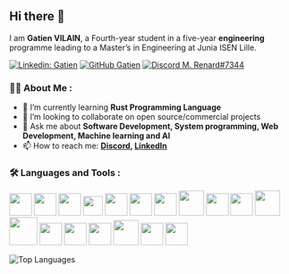 ## Hi there 👋

I am **Gatien VILAIN**, a Fourth-year student in a five-year **engineering** programme leading to a Master’s in Engineering at Junia ISEN Lille.

[![Linkedin: Gatien](https://img.shields.io/badge/-LinkedIn-blue?&logo=Linkedin)](https://www.linkedin.com/in/gatien-vilain/)
[![GitHub Gatien](https://img.shields.io/github/followers/GatienVilain?label=Follow%20me&style=social)](https://github.com/GatienVilain)
[![Discord M. Renard#7344](https://img.shields.io/badge/-M.%20Renard%237344-5968f6?&logo=discord&logoColor=white)](https://discordapp.com/users/492761649627791370)


### 🧑‍💻 About Me :

- 🌱 I’m currently learning **Rust Programming Language**
- 👯 I’m looking to collaborate on open source/commercial projects
- 💬 Ask me about **Software Development, System programming, Web Development, Machine learning and AI**
- 📫 How to reach me:
  **[Discord](https://discordapp.com/users/492761649627791370), [LinkedIn](https://www.linkedin.com/in/gatien-vilain/)**



### 🛠  Languages and Tools :

<span>
    <img src="https://cdn.jsdelivr.net/gh/devicons/devicon/icons/c/c-original.svg" width=40px/>
    <img src="https://cdn.jsdelivr.net/gh/devicons/devicon/icons/css3/css3-original-wordmark.svg" width=40px/>
    <img src="https://cdn.jsdelivr.net/gh/devicons/devicon/icons/fedora/fedora-original.svg" width=40px/>
    <img src="https://cdn.jsdelivr.net/gh/devicons/devicon/icons/gimp/gimp-original-wordmark.svg" width=35px/>
    <img src="https://cdn.jsdelivr.net/gh/devicons/devicon/icons/git/git-original.svg" width=40px/>
    <img src="https://cdn.jsdelivr.net/gh/devicons/devicon/icons/github/github-original-wordmark.svg" width=40px/>
    <img src="https://cdn.jsdelivr.net/gh/devicons/devicon/icons/gitlab/gitlab-original-wordmark.svg" width=40px/>
    <img src="https://cdn.jsdelivr.net/gh/devicons/devicon/icons/go/go-original-wordmark.svg" width=45px/>
    <img src="https://cdn.jsdelivr.net/gh/devicons/devicon/icons/html5/html5-original-wordmark.svg" width=40px/>
    <img src="https://cdn.jsdelivr.net/gh/devicons/devicon/icons/javascript/javascript-plain.svg" width=40px/>
    <img src="https://cdn.jsdelivr.net/gh/devicons/devicon/icons/julia/julia-original-wordmark.svg" width=45px/>
    <img src="https://cdn.jsdelivr.net/gh/devicons/devicon/icons/kotlin/kotlin-original-wordmark.svg" width=50px/>
    <img src="https://cdn.jsdelivr.net/gh/devicons/devicon/icons/matlab/matlab-original.svg" width=40px/>
    <img src="https://cdn.jsdelivr.net/gh/devicons/devicon/icons/mysql/mysql-original-wordmark.svg" width=40px/>
    <img src="https://cdn.jsdelivr.net/gh/devicons/devicon/icons/python/python-original-wordmark.svg" width=40px/>
    <img src="https://cdn.jsdelivr.net/gh/devicons/devicon/icons/rust/rust-plain.svg" width=45px/>
    <img src="https://cdn.jsdelivr.net/gh/devicons/devicon/icons/typescript/typescript-original.svg" width=40px />
    <img src="https://cdn.jsdelivr.net/gh/devicons/devicon/icons/vscode/vscode-original-wordmark.svg" width=40px/>
</span>

<!-- ### 🔥Top Repositories -->

![Top Languages](https://github-readme-stats.vercel.app/api/top-langs/?username=GatienVilain&layout=compact)



